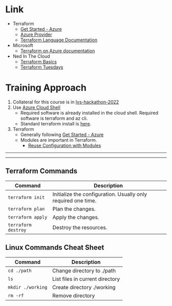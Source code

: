 # Link
* Terraform
  * [Get Started - Azure](https://learn.hashicorp.com/tutorials/terraform/infrastructure-as-code?in=terraform/azure-get-started)
  * [Azure Provider](https://registry.terraform.io/providers/hashicorp/azurerm/latest/docs)
  * [Terraform Language Documentation](https://www.terraform.io/language)
* Microsoft
  * [Terraform on Azure documentation](https://docs.microsoft.com/en-us/azure/developer/terraform/)
* Ned In The Cloud
  * [Terraform Basics](https://www.youtube.com/playlist?list=PLXb5972EMl4BfKVDMaJH6Pg9SI6q_HqMg)
  * [Terraform Tuesdays](https://www.youtube.com/playlist?list=PLXb5972EMl4BWj8cAq9AZgeKBa2M8_7-y)

# Training Approach
1. Collateral for this course is in [lvs-hackathon-2022](https://github.com/longviewsystems/lvs-hackathon-2022)
1. Use [Azure Cloud Shell](https://docs.microsoft.com/en-us/azure/cloud-shell/overview) 
   * Required software is already installed in the cloud shell.  Required software is terraform and az cli.
   * Standard terraform install is [here](https://learn.hashicorp.com/tutorials/terraform/install-cli?in=terraform/azure-get-started).
2. Terraform
   * Generally following [Get Started - Azure](https://learn.hashicorp.com/collections/terraform/azure-get-started)
   * Modules are important in Terraform.
     * [Reuse Configuration with Modules](https://learn.hashicorp.com/collections/terraform/modules)

--------------------------------------------------------------------------------

--------------------------------------------------------------------------------

## Terraform Commands
| Command | Description |
| --- | --- |
| `terraform init` | Initialize the configuration.  Usually only required one time. |
| `terraform plan` | Plan the changes. |
| `terraform apply` | Apply the changes. |
| `terraform destroy` | Destroy the resources. |

## Linux Commands Cheat Sheet

| Command | Description |
| --- | --- |
| `cd ./path` | Change directory to ./path |
| `ls` | List files in current directory |
| `mkdir ./working` | Create directory ./working |
| `rm -rf` | Remove directory |